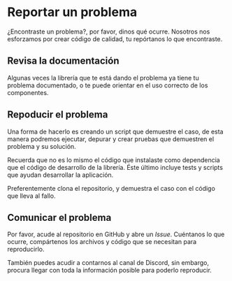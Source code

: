 # Reportar un problema

¿Encontraste un problema?, por favor, dinos qué ocurre.
Nosotros nos esforzamos por crear código de calidad, tu repórtanos lo que encontraste.

## Revisa la documentación

Algunas veces la librería que te está dando el problema ya tiene tu problema documentado,
o te puede orientar en el uso correcto de los componentes.

## Repoducir el problema

Una forma de hacerlo es creando un script que demuestre el caso, de esta manera podremos ejecutar,
depurar y crear pruebas que demuestren el problema y su solución.

Recuerda que no es lo mismo el código que instalaste como dependencia que el código de desarrollo de
la librería. Éste último incluye tests y scripts que ayudan desarrollar la aplicación.

Preferentemente clona el repositorio, y demuestra el caso con el código que lleva al fallo.

## Comunicar el problema

Por favor, acude al repositorio en GitHub y abre un *Issue*.
Cuéntanos lo que ocurre, compártenos los archivos y código que se necesitan para reproducirlo.

También puedes acudir a contarnos al canal de Discord, sin embargo, procura llegar con toda la
información posible para poderlo reproducir.
